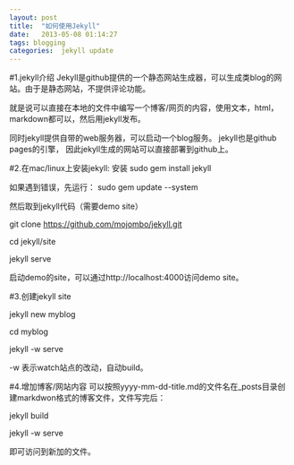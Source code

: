 ```yaml
---
layout: post
title:  "如何使用Jekyll"
date:   2013-05-08 01:14:27
tags: blogging
categories:  jekyll update
---
```

#1.jekyll介绍
Jekyll是github提供的一个静态网站生成器，可以生成类blog的网站。由于是静态网站，不提供评论功能。

就是说可以直接在本地的文件中编写一个博客/网页的内容，使用文本，html，markdown都可以，然后用jekyll发布。

同时jekyll提供自带的web服务器，可以启动一个blog服务。
jekyll也是github pages的引擎， 因此jekyll生成的网站可以直接部署到github上。

#2.在mac/linux上安装jekyll:
安装
sudo gem install jekyll

如果遇到错误，先运行： sudo gem update --system

然后取到jekyll代码（需要demo site）

git clone https://github.com/mojombo/jekyll.git

cd jekyll/site

jekyll serve 

启动demo的site，可以通过http://localhost:4000访问demo site。

#3.创建jekyll site

jekyll new  myblog

cd myblog

jekyll -w serve


-w 表示watch站点的改动，自动build。

#4.增加博客/网站内容
可以按照yyyy-mm-dd-title.md的文件名在_posts目录创建markdwon格式的博客文件，文件写完后：

jekyll build

jekyll -w serve 

即可访问到新加的文件。

[jekyll-gh]: https://github.com/mojombo/jekyll
[jekyll]:    http://jekyllrb.com
